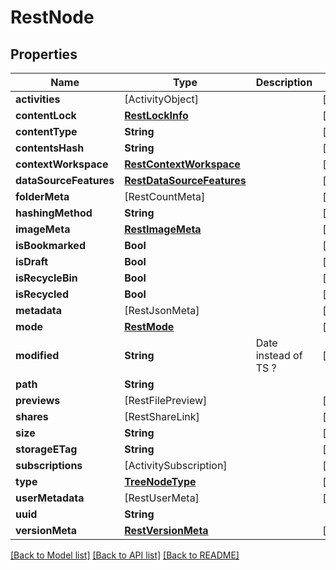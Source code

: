 # RestNode

## Properties
Name | Type | Description | Notes
------------ | ------------- | ------------- | -------------
**activities** | [ActivityObject] |  | [optional] 
**contentLock** | [**RestLockInfo**](RestLockInfo.md) |  | [optional] 
**contentType** | **String** |  | [optional] 
**contentsHash** | **String** |  | [optional] 
**contextWorkspace** | [**RestContextWorkspace**](RestContextWorkspace.md) |  | [optional] 
**dataSourceFeatures** | [**RestDataSourceFeatures**](RestDataSourceFeatures.md) |  | [optional] 
**folderMeta** | [RestCountMeta] |  | [optional] 
**hashingMethod** | **String** |  | [optional] 
**imageMeta** | [**RestImageMeta**](RestImageMeta.md) |  | [optional] 
**isBookmarked** | **Bool** |  | [optional] 
**isDraft** | **Bool** |  | [optional] 
**isRecycleBin** | **Bool** |  | [optional] 
**isRecycled** | **Bool** |  | [optional] 
**metadata** | [RestJsonMeta] |  | [optional] 
**mode** | [**RestMode**](RestMode.md) |  | [optional] 
**modified** | **String** | Date instead of TS ? | [optional] 
**path** | **String** |  | 
**previews** | [RestFilePreview] |  | [optional] 
**shares** | [RestShareLink] |  | [optional] 
**size** | **String** |  | [optional] 
**storageETag** | **String** |  | [optional] 
**subscriptions** | [ActivitySubscription] |  | [optional] 
**type** | [**TreeNodeType**](TreeNodeType.md) |  | [optional] 
**userMetadata** | [RestUserMeta] |  | [optional] 
**uuid** | **String** |  | 
**versionMeta** | [**RestVersionMeta**](RestVersionMeta.md) |  | [optional] 

[[Back to Model list]](../README.md#documentation-for-models) [[Back to API list]](../README.md#documentation-for-api-endpoints) [[Back to README]](../README.md)


